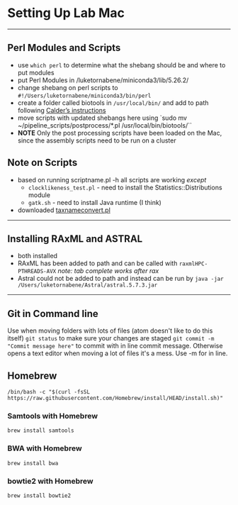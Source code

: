 # Setting Up Lab Mac
***
##  Perl Modules and Scripts
* use `which perl` to determine what the shebang should be and where to put modules
* put Perl Modules in /luketornabene/miniconda3/lib/5.26.2/
* change shebang on perl scripts to `#!/Users/luketornabene/miniconda3/bin/perl`
* create a folder called biotools in `/usr/local/bin/` and add to path following [Calder’s instructions](https://github.com/calderatta/ca-exon-capture/blob/master/Installation_Guide.md)
* move scripts with updated shebangs here using `sudo mv ~/pipeline_scripts/postprocess/*.pl /usr/local/bin/biotools/``
* **NOTE** Only the post processing scripts have been loaded on the Mac, since the assembly scripts need to be run on a cluster


## Note on Scripts
* based on running scriptname.pl -h all scripts are working *except*
	*  `clocklikeness_test.pl` - need to install the Statistics::Distributions module
	*  `gatk.sh` - need to install Java runtime (I think)
* downloaded [taxnameconvert.pl](http://www.cibiv.at/software/taxnameconvert/)

***
## Installing RAxML and ASTRAL  
* both installed
* RAxML has been added to path and can be called with `raxmlHPC-PTHREADS-AVX` *note: tab complete works after rax*
* Astral could not be added to path and instead can be run by `java -jar /Users/luketornabene/Astral/astral.5.7.3.jar`

***
## Git in Command line
Use when moving folders with lots of files (atom doesn't like to do this itself)
`git status` to make sure your changes are staged
`git commit -m "Commit message here"` to commit with in line commit message. Otherwise opens a text editor when moving a lot of files it's a mess. Use -m for in line.

## Homebrew
`/bin/bash -c "$(curl -fsSL https://raw.githubusercontent.com/Homebrew/install/HEAD/install.sh)"`
### Samtools with Homebrew
`brew install samtools`
### BWA with Homebrew
`brew install bwa`
### bowtie2 with Homebrew
`brew install bowtie2`
